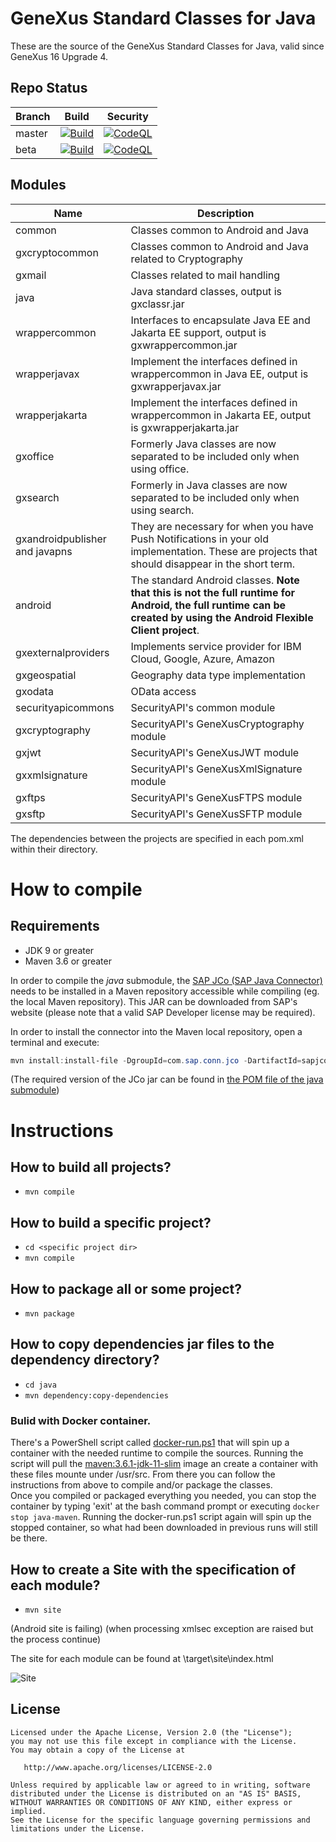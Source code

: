 # GeneXus Standard Classes for Java
These are the source of the GeneXus Standard Classes for Java, valid since GeneXus 16 Upgrade 4.

## Repo Status
| Branch | Build | Security
|---|---|---
|master |[![Build](https://github.com/genexuslabs/JavaClasses/actions/workflows/Build.yml/badge.svg)](https://github.com/genexuslabs/JavaClasses/actions/workflows/Build.yml)|[![CodeQL](https://github.com/genexuslabs/JavaClasses/actions/workflows/codeql-analysis.yml/badge.svg)](https://github.com/genexuslabs/JavaClasses/actions/workflows/codeql-analysis.yml)
|beta   |[![Build](https://github.com/genexuslabs/JavaClasses/actions/workflows/Build.yml/badge.svg?branch=beta)](https://github.com/genexuslabs/JavaClasses/actions/workflows/Build.yml)|[![CodeQL](https://github.com/genexuslabs/JavaClasses/actions/workflows/codeql-analysis.yml/badge.svg?branch=beta)](https://github.com/genexuslabs/JavaClasses/actions/workflows/codeql-analysis.yml)

## Modules

| Name  | Description
|---|---
| common | Classes common to Android and Java
| gxcryptocommon | Classes common to Android and Java related to Cryptography
| gxmail | Classes related to mail handling
| java | Java standard classes,  output is gxclassr.jar
| wrappercommon | Interfaces to encapsulate Java EE and Jakarta EE support,  output is gxwrappercommon.jar
| wrapperjavax | Implement the interfaces defined in wrappercommon in Java EE,  output is gxwrapperjavax.jar
| wrapperjakarta | Implement the interfaces defined in wrappercommon in Jakarta EE,  output is gxwrapperjakarta.jar
| gxoffice | Formerly Java classes are now separated to be included only when using office. 
| gxsearch | Formerly in Java classes are now separated to be included only when using search.
| gxandroidpublisher and javapns | They are necessary for when you have Push Notifications in your old implementation. These are projects that should disappear in the short term.
| android | The standard Android classes. **Note that this is not the full runtime for Android, the full runtime can be created by using the Android Flexible Client project**.
| gxexternalproviders | Implements service provider for IBM Cloud, Google, Azure, Amazon
| gxgeospatial | Geography data type implementation
| gxodata | OData access
| securityapicommons | SecurityAPI's common module
| gxcryptography | SecurityAPI's GeneXusCryptography module
| gxjwt | SecurityAPI's GeneXusJWT module
| gxxmlsignature | SecurityAPI's GeneXusXmlSignature module
| gxftps | SecurityAPI's GeneXusFTPS module
| gxsftp | SecurityAPI's GeneXusSFTP module


The dependencies between the projects are specified in each pom.xml within their directory.

# How to compile

## Requirements
- JDK 9 or greater
- Maven 3.6 or greater

In order to compile the *java* submodule, the [SAP JCo (SAP Java Connector)](https://support.sap.com/en/product/connectors/jco.html) needs to be installed in a Maven repository accessible while compiling (eg. the local Maven repository). This JAR can be downloaded from SAP's website (please note that a valid SAP Developer license may be required).

In order to install the connector into the Maven local repository, open a terminal and execute:
``` powershell
mvn install:install-file -DgroupId=com.sap.conn.jco -DartifactId=sapjco3 -Dversion=3.0.14 -Dpackaging=jar -Dfile=sapjco3.jar
```
(The required version of the JCo jar can be found in [the POM file of the java submodule](https://github.com/genexuslabs/JavaClasses/blob/master/java/pom.xml))

# Instructions

## How to build all projects?
- ```mvn compile```

## How to build a specific project?
- ```cd <specific project dir>```
- ```mvn compile```

## How to package all or some project?
- ```mvn package```

## How to copy dependencies jar files to the dependency directory?
- ```cd java```
- ```mvn dependency:copy-dependencies```

### Bulid with Docker container.
There's a PowerShell script called [docker-run.ps1](./docker-run.ps1) that will spin up a container with the needed runtime to compile the sources.
Running the script will pull the [maven:3.6.1-jdk-11-slim](https://hub.docker.com/_/maven?tab=description) image an create a container with these files mounte under /usr/src. From there you can follow the instructions from above to compile and/or package the classes.  
Once you compiled or packaged everything you needed, you can stop the container by typing 'exit' at the bash command prompt or executing `docker stop java-maven`. Running the docker-run.ps1 script again will spin up the stopped container, so what had been downloaded in previous runs will still be there.

## How to create a Site with the specification of each module?
- ```mvn site```

 (Android site is failing)
 (when processing xmlsec exception are raised but the process continue)

 The site for each module can be found at <project dir>\target\site\index.html

  ![Site](site.png)
  
## License

    Licensed under the Apache License, Version 2.0 (the "License");
    you may not use this file except in compliance with the License.
    You may obtain a copy of the License at

       http://www.apache.org/licenses/LICENSE-2.0

    Unless required by applicable law or agreed to in writing, software
    distributed under the License is distributed on an "AS IS" BASIS,
    WITHOUT WARRANTIES OR CONDITIONS OF ANY KIND, either express or implied.
    See the License for the specific language governing permissions and
    limitations under the License.

